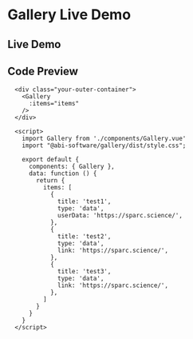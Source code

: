 # Gallery Live Demo

## Live Demo

<div class="demo-map-container">
  <div class="demo-map-container-inner">
    <ClientOnly>
      <Gallery :items="items" />
    </ClientOnly>
  </div>
</div>

<script setup>
import { defineClientComponent } from "vitepress";
import "./demo-styles.css";

const items = [
  {
    title: 'Title 1',
    type: 'data1',
    userData: 'https://sparc.science/',
  },
  {
    title: 'Title 2',
    type: 'data2',
    link: 'https://sparc.science/',
  },
  {
    title: 'Title 3',
    type: 'data3',
    link: 'https://sparc.science/',
  },
]

const Gallery = defineClientComponent(() => {
  return import("../src/components/Gallery.vue");
})
</script>


## Code Preview

```js-vue
  <div class="your-outer-container">
    <Gallery
      :items="items"
    />
  </div>

  <script>
    import Gallery from './components/Gallery.vue'
    import "@abi-software/gallery/dist/style.css";

    export default {
      components: { Gallery },
      data: function () {
        return {
          items: [
            {
              title: 'test1',
              type: 'data',
              userData: 'https://sparc.science/',
            },
            {
              title: 'test2',
              type: 'data',
              link: 'https://sparc.science/',
            },
            {
              title: 'test3',
              type: 'data',
              link: 'https://sparc.science/',
            },
          ]
        }
      }
    }
  </script>
```
